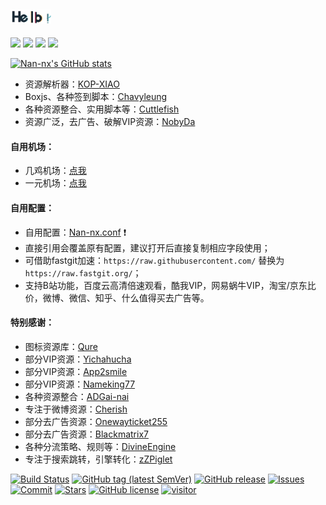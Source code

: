 ## <a href="https://t.me/Nan_nx"><img src="https://raw.githubusercontent.com/Nan-nx/Nan-nx/main/hello.gif" width="65px"/></a>
<a href="https://github.com/Nan-nx/En"><img src='https://img.shields.io/badge/Quan_X-v2.0-brown'/></a> 
<a href="https://github.com/Nan-nx/Scriptable"><img src='https://img.shields.io/badge/Scriptable-v1.0-orange'/></a>
<a href="https://github.com/Nan-nx/Book"><img src='https://img.shields.io/badge/Book-v3.0-red'/></a> 
<a href="https://t.me/Nan_nx"><img src='https://img.shields.io/badge/By-Nan--nx-green'/></a>

[![Nan-nx's GitHub stats](https://github-readme-stats.vercel.app/api?username=Nan-nx&show_icons=true&count_private=true&theme=vue)](https://github.com/Nan-nx)

* 资源解析器：[KOP-XIAO](https://github.com/KOP-XIAO) 
* Boxjs、各种签到脚本：[Chavyleung](https://github.com/chavyleung)
* 各种资源整合、实用脚本等：[Cuttlefish](https://github.com/ddgksf2013/Cuttlefish)
* 资源广泛，去广告、破解VIP资源：[NobyDa](https://github.com/NobyDa/Script)

#### 自用机场：
* 几鸡机场：[点我](https://b.luxury/waf/jCVu3VGrFlVgAcjk2)
* 一元机场：[点我](https://xn--4gq62f52gdss.com/#/register?code=UfMGCIdM)

#### 自用配置：
* 自用配置：[Nan-nx.conf](https://raw.githubusercontent.com/Nan-nx/En/master/Nan-nx.conf) ❗
* 直接引用会覆盖原有配置，建议打开后直接复制相应字段使用；
* 可借助fastgit加速：```https://raw.githubusercontent.com/``` 替换为 ```https://raw.fastgit.org/```；
* 支持B站功能，百度云高清倍速观看，酷我VIP，网易蜗牛VIP，淘宝/京东比价，微博、微信、知乎、什么值得买去广告等。

#### 特别感谢：
*  图标资源库：[Qure](https://github.com/Koolson/Qure)
*  部分VIP资源：[Yichahucha](https://github.com/yichahucha) 
*  部分VIP资源：[App2smile](https://github.com/app2smile/rules)  
*  部分VIP资源：[Nameking77](https://github.com/nameking77/Qx/tree/main/rewrite)
*  各种资源整合：[ADGai-nai](https://github.com/Zhuliyer/ADGai-nai)
*  专注于微博资源：[Cherish](https://github.com/zmqcherish/proxy-script)
*  部分去广告资源：[Onewayticket255](https://github.com/onewayticket255)
*  部分去广告资源：[Blackmatrix7](https://github.com/blackmatrix7/ios_rule_script) 
*  各种分流策略、规则等：[DivineEngine](https://github.com/DivineEngine)
*  专注于搜索跳转，引擎转化：[zZPiglet](https://github.com/zZPiglet/Task/tree/master)


[![Build Status](https://github.com/Nan-nx/En/actions/workflows/build.yml/badge.svg)](https://github.com/Nan-nx/En/actions)
[![GitHub tag (latest SemVer)](https://img.shields.io/github/tag/Nan-nx/En.svg)](https://github.com/Nan-nx/En/tags)
[![GitHub release](https://img.shields.io/github/release/Nan-nx/En.svg)](https://github.com/Nan-nx/En/releases)
[![Issues](https://img.shields.io/github/issues/Nan-nx/En)](https://github.com/Nan-nx/En/issues)
[![Commit](https://img.shields.io/github/commit-activity/m/Nan-nx/En?label=commits)](https://github.com/Nan-nx/En/commits/master)
[![Stars](https://img.shields.io/github/stars/Nan-nx/En)](https://github.com/Nan-nx/En/stargazers)
[![GitHub license](https://img.shields.io/github/license/Nan-nx/En.svg)](https://github.com/Nan-nx/En/blob/master/License)
[![visitor](https://visitor-badge.glitch.me/badge?page_id=Nan-nx)](https://github.com/Nan-nx/En)
